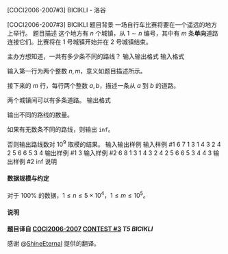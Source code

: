 



[COCI2006-2007#3] BICIKLI - 洛谷














[COCI2006-2007#3] BICIKLI
题目背景
一场自行车比赛将要在一个遥远的地方上举行。
题目描述
这个地方有 $n$ 个城镇，从 $1\sim n$ 编号，其中有 $m$ 条**单向**道路连接它们。比赛将在 $1$ 号城镇开始并在 $2$ 号城镇结束。

主办方想知道，一共有多少条不同的路线？
输入输出格式
输入格式

输入第一行为两个整数 $n,m$，意义如题目描述所示。

接下来的 $m$ 行，每行两个整数 $a,b$，描述一条从 $a$ 到 $b$ 的道路。

两个城镇间可以有多条道路。
输出格式

输出不同的路线的数量。

如果有无数条不同的路线，则输出 `inf`。

否则输出路线数对 $10^9$ 取模的结果。
输入输出样例
输入样例 #1
6 7
1 3
1 4
3 2
4 2
5 6
6 5
3 4
输出样例 #1
3
输入样例 #2
6 8
1 3
1 4
3 2
4 2
5 6
6 5
3 4
4 3
输出样例 #2
inf
说明
#### 数据规模与约定

对于 $100\%$ 的数据，$1\le n\leq 5\times 10 ^ 4$，$1\leq m\le 10^5$。

#### 说明

**题目译自 [COCI2006-2007](https://hsin.hr/coci/archive/2006_2007/) [CONTEST #3](https://hsin.hr/coci/archive/2006_2007/contest3_tasks.pdf) *T5 BICIKLI***

感谢 @[ShineEternal](https://www.luogu.com.cn/user/45475) 提供的翻译。







